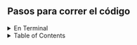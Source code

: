 ## Pasos para correr el código

<details>
  <summary>En Terminal</summary>
  <ol>
    <li>
      <a>Descargar toda la carpeta del ejercicio, o bien solo el archivo .py que se desea correr</a>
      <a>PPPPPPPP</a>
      
      <a>Abrir la terminal o Command Prompt (CMD) de la computadora<a/>
        
      <a>Utilizando el comando "cd" en la terminal, dirigirse al directorio donde se encuentra el archivo</a>
        
      <a>Ingresar el comando python3 + nombre del archivo.py </a>
    </li>
  </ol>
</details>



<!-- TABLE OF CONTENTS -->
<details>
  <summary>Table of Contents</summary>
  <ol>
    <li>
      <a href="#about-the-project">About The Project</a>
      <ul>
        <li><a href="#built-with">Built With</a></li>
      </ul>
    </li>
    <li>
      <a href="#getting-started">Getting Started</a>
      <ul>
        <li><a href="#prerequisites">Prerequisites</a></li>
        <li><a href="#installation">Installation</a></li>
      </ul>
    </li>
    <li><a href="#usage">Usage</a></li>
    <li><a href="#roadmap">Roadmap</a></li>
    <li><a href="#contributing">Contributing</a></li>
    <li><a href="#license">License</a></li>
    <li><a href="#contact">Contact</a></li>
    <li><a href="#acknowledgments">Acknowledgments</a></li>
  </ol>
</details>
